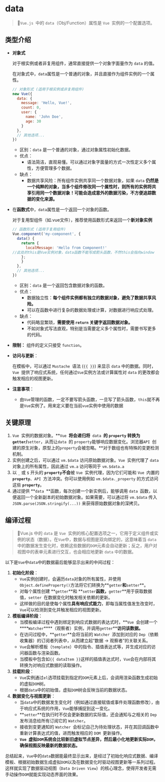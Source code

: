 # data

<!-- ## 目录

- [data](#data)
  - [目录](#目录)
  - [**类型**介绍](#类型介绍)
  - [关键原理](#关键原理)
  - [编译过程](#编译过程) -->

> 📌`Vue.js `中的 `data`（Obj/Function）属性是 `Vue `实例的一个配置选项。

## **类型**介绍

- **对象式**

  对于根实例或者非复用组件，通常直接提供一个对象字面量作为 `data` 的值。

  在对象式中，`data`属性是一个普通的对象，并且直接作为组件实例的一个属性。
  ```javascript
  // 对象形式 (适用于根实例或非复用组件)
  new Vue({
    data: {
      message: 'Hello, Vue!',
      count: 0,
      user: {
        name: 'John Doe',
        age: 30
      }
    },
    // 其他选项...
  })

  ```
  - 区别：`data` 是一个普通的对象，通过对象属性初始化数据。
  - 优点：
    - 语法简洁，直观易懂。可以通过对象字面量的方式一次性定义多个属性，方便管理多个数据。
  - 缺点：
    - 数据共享风险：所有组件实例共享同一个数据对象，如果 `data` **仍然是一个纯粹的对象，当多个组件修改同一个属性时，则所有的实例将共享引用同一个数据对象！可能会造成意外的数据污染，不方便追踪数据的变化来源。**
- 在**函数式**中，`data`属性是一个返回一个对象的函数。

  对于复用型组件（如.vue文件），推荐使用函数形式来返回一个**新对象实例**
  ```javascript
  // 函数形式 (适用于复用组件)
  Vue.component('my-component', {
    data() {
      return {
        localMessage: 'Hello from Component!'
  //此处的this是Vue实例对象，data函数不能写成箭头函数，不然this会指向window
      };
      }
    },
    // 其他选项...
  })

  ```
  - 区别：`data` 是一个返回包含数据对象的函数。
  - 优点：
    - 数据独立性：**每个组件实例都有独立的数据对象，避免了数据共享风险。**
    - 可以在函数中进行复杂的数据处理或计算，对数据进行响应式处理。
  - 缺点：
    - 代码略显繁琐，**需要使用 ****`return`**** 关键字返回数据对象。**
    - 不如对象式写法直观，特别是当需要定义多个属性时，需要书写更多的代码。
- **限制：** 组件的定义只接受 `function`。
- **访问与更新**：

  在模板中，可以通过 `Mustache `语法 (`{{ }}`) 来显示 `data` 中的数据。同时，`Vue `提供了响应式系统，任何通过`Vue`实例方法或计算属性对 `data` 的更改都会触发相应的视图更新。
- **注意事项**：
  - 由`Vue`管理的函数，一定不要写箭头函数，一旦写了箭头函数，`this`就不再是`Vue`实例了。用来定义要在当前`vue`实例中使用的数据

## 关键原理

1. `Vue `实例的数据对象。\*\*`Vue `****将会递归将****`  data  `****的 ****`property`**** 转换为 ****`getter`****/****`setter`，从而让 ​`data `的 ​`property`能够响应数据变化。浏览器 ​`API `创建的原生对象，原型上的 ​`property`会被忽略。\*\*对于数组也有特殊的变更检测机制。
2. 实例创建之后，可以通过 `vm.$data` 访问原始数据对象。`Vue `实例代理了 `data `对象上的所有属性，因此通过 `vm.a` 访问等同于 `vm.$data.a`
3. 以 `_` 或 `$` 开头的 **`property`不会**被 `Vue `实例代理，因为它们可能和 `Vue `内置的 **`property`**、`API `方法冲突。你可以使用例如 `vm.$data._property` 的方式访问这些 **`property`**。
4. 通过提供 \*\*`data `\*\*函数，每次创建一个新实例后，能够调用 `data `函数，以便返回一个全新副本的初始数据对象。如果需要，可以通过将 `vm.$data` 传入 `JSON.parse(JSON.stringify(...))` 来获得原始数据对象的深拷贝。

## 编译过程

> 📌Vue.js 中的 `data` 是 `Vue `实例的核心配置选项之一，它用于定义组件或实例的状态（数据）。在`Vue`中，数据与视图是双向绑定的，这意味着当 `data` 中的数据发生变化时，依赖这些数据的`DOM`元素会自动更新；反之，用户对视图中的表单元素进行交互，也会相应地更新 `data` 中的数据。

以下是`Vue`中`data`中的数据最后能够显示出来的中间过程：

1. **初始化阶段**：
   - `Vue`实例创建时，会遍历`data`对象的所有属性，并使用`Object.defineProperty()`方法将它们转换为\*\*`getter`**和**`setter`\*\*。
   - 对每个属性创建 \*\*`getter`\*\*和 \*\*`setter`**函数，**`getter`\*\*用于获取数据值，`setter `在数据变化时触发相关依赖的更新。
   - 这样做的目的是使每个属性**具有响应式能力**，即每当属性值发生改变时，`Vue`可以检测到变化并触发相应的视图更新。
2. **模板编译阶段**：
   - 当模板编译过程中遇到绑定到响应式数据的表达式时，\*\*`Vue `会创建一个****`Watcher`****（观察者）实例，并调用`getter`\*\***访问该数据。**
   - 在访问过程中，\*\*`getter`\*\*会将当前的 `Watcher `添加到对应的 `Dep`（依赖收集器）的订阅者列表中，从而建立起“数据 -> 观察者”的关联关系。
   - `Vue`会解析模板（`template`）中的指令、插值表达式等，并生成对应的访问器函数与渲染函数。
   - 当模板中包含如`{{ dataItem }}`这样的插值表达式时，`Vue`会在内部将其转换为对响应式数据的读取操作。
3. **挂载阶段**：
   - `Vue`实例通过`el`选项挂载到指定的`DOM`元素上后，会调用渲染函数生成初始的虚拟`DOM`树。
   - 根据`data`中的初始值，虚拟`DOM`树会反映当前的数据状态。
4. **数据变化与视图更新**：
   - 当`data`中的数据发生变化时（例如通过直接赋值或事件处理函数修改），由于响应式系统的作用，`Vue`能够捕捉到这一变化。
   - \*\*`setter`\*\*在执行时不仅会更新数据的实际值，还会通知与之相关的 `Dep `发布消息给所有订阅它的 `Watcher`。
   - 接收到变更通知的 `Watcher `会标记自己为待处理状态，并在其回调函数中重新计算表达式的值，进而触发相应的 `DOM `更新操作。
   - **`Vue `****虚拟****`DOM`****系统会比较新旧虚拟节点差异，然后最小化地更新实际****`DOM`，确保视图反映最新的数据状态。**

总结起来，`Vue`中的`data`数据能最终显示出来，是经过了初始化响应式数据、编译模板、根据初始数据生成虚拟`DOM`以及在数据变化时驱动视图更新等一系列过程。这样就实现了数据驱动视图（`Data Driven View`）的核心理念，使得开发者无需手动操作`DOM`就能实现动态界面的效果。

